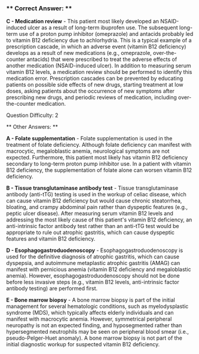 ### ** Correct Answer: **

**C - Medication review** - This patient most likely developed an NSAID-induced ulcer as a result of long-term ibuprofen use. The subsequent long-term use of a proton pump inhibitor (omeprazole) and antacids probably led to vitamin B12 deficiency due to achlorhydria. This is a typical example of a prescription cascade, in which an adverse event (vitamin B12 deficiency) develops as a result of new medications (e.g., omeprazole, over-the-counter antacids) that were prescribed to treat the adverse effects of another medication (NSAID-induced ulcer). In addition to measuring serum vitamin B12 levels, a medication review should be performed to identify this medication error. Prescription cascades can be prevented by educating patients on possible side effects of new drugs, starting treatment at low doses, asking patients about the occurrence of new symptoms after prescribing new drugs, and periodic reviews of medication, including over-the-counter medication.

Question Difficulty: 2

** Other Answers: **

**A - Folate supplementation** - Folate supplementation is used in the treatment of folate deficiency. Although folate deficiency can manifest with macrocytic, megaloblastic anemia, neurological symptoms are not expected. Furthermore, this patient most likely has vitamin B12 deficiency secondary to long-term proton pump inhibitor use. In a patient with vitamin B12 deficiency, the supplementation of folate alone can worsen vitamin B12 deficiency.

**B - Tissue transglutaminase antibody test** - Tissue transglutaminase antibody (anti-tTG) testing is used in the workup of celiac disease, which can cause vitamin B12 deficiency but would cause chronic steatorrhea, bloating, and crampy abdominal pain rather than dyspeptic features (e.g., peptic ulcer disease). After measuring serum vitamin B12 levels and addressing the most likely cause of this patient's vitamin B12 deficiency, an anti-intrinsic factor antibody test rather than an anti-tTG test would be appropriate to rule out atrophic gastritis, which can cause dyspeptic features and vitamin B12 deficiency.

**D - Esophagogastroduodenoscopy** - Esophagogastroduodenoscopy is used for the definitive diagnosis of atrophic gastritis, which can cause dyspepsia, and autoimmune metaplastic atrophic gastritis (AMAG) can manifest with pernicious anemia (vitamin B12 deficiency and megaloblastic anemia). However, esophagogastroduodenoscopy should not be done before less invasive steps (e.g., vitamin B12 levels, anti-intrinsic factor antibody testing) are performed first.

**E - Bone marrow biopsy** - A bone marrow biopsy is part of the initial management for several hematologic conditions, such as myelodysplastic syndrome (MDS), which typically affects elderly individuals and can manifest with macrocytic anemia. However, symmetrical peripheral neuropathy is not an expected finding, and hyposegmented rather than hypersegmented neutrophils may be seen on peripheral blood smear (i.e., pseudo-Pelger-Huet anomaly). A bone marrow biopsy is not part of the initial diagnostic workup for suspected vitamin B12 deficiency.

